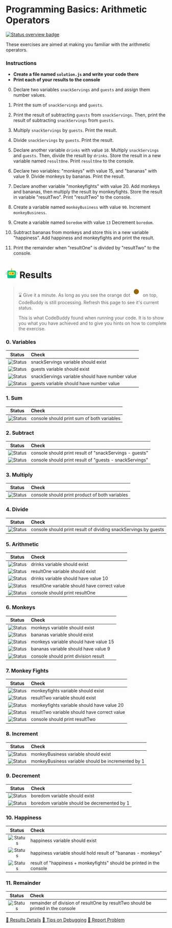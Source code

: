 # Programming Basics: Arithmetic Operators
[![Status overview badge](../../blob/badges/.github/badges/main/badge.svg)](#-results)

These exercises are aimed at making you familiar with the arithmetic operators.

### Instructions
- **Create a file named `solution.js` and write your code there**
- **Print each of your results to the console**

0. Declare two variables `snackServings` and `guests` and assign them number values.

1. Print the sum of `snackServings` and `guests`.

2. Print the result of subtracting `guests` from `snackServings`. Then, print the result of subtracting `snackServings` from `guests`.

3. Multiply `snackServings` by `guests`. Print the result.

4. Divide `snackServings` by `guests`. Print the result.

5. Declare another variable `drinks` with value `10`. Multiply `snackServings` and `guests`. Then, divide the result by `drinks`. Store the result in a new variable named `resultOne`. Print `resultOne` to the console.

6. Declare two variables: "monkeys" with value 15, and "bananas" with value 9. Divide monkeys by bananas. Print the result.

7. Declare another variable "monkeyfights" with value 20. Add monkeys and bananas, then multiply the result by monkeyfights. Store the result in variable "resultTwo".  Print "resultTwo" to the console.

8. Create a variable named `monkeyBusiness` with value `90`. Increment `monkeyBusiness`.

9. Create a variable named `boredom` with value `13` Decrement `boredom`.

10. Subtract bananas from monkeys and store this in a new variable "happiness". Add happiness and monkeyfights and print the result.

11. Print the remainder when "resultOne" is divided by "resultTwo" to the console.

[//]: # (autograding info start)
# <img src="https://github.com/DCI-EdTech/autograding-setup/raw/main/assets/bot-large.svg" alt="" data-canonical-src="https://github.com/DCI-EdTech/autograding-setup/raw/main/assets/bot-large.svg" height="31" /> Results
> ⌛ Give it a minute. As long as you see the orange dot ![processing](https://raw.githubusercontent.com/DCI-EdTech/autograding-setup/main/assets/processing.svg) on top, CodeBuddy is still processing. Refresh this page to see it's current status.
>
> This is what CodeBuddy found when running your code. It is to show you what you have achieved and to give you hints on how to complete the exercise.


### 0. Variables

|                 Status                  | Check                                                                                    |
| :-------------------------------------: | :--------------------------------------------------------------------------------------- |
| ![Status](../../blob/badges/.github/badges/main/status0.svg) | snackServings variable should exist |
| ![Status](../../blob/badges/.github/badges/main/status1.svg) | guests variable should exist |
| ![Status](../../blob/badges/.github/badges/main/status2.svg) | snackServings variable should have number value |
| ![Status](../../blob/badges/.github/badges/main/status3.svg) | guests variable should have number value |

### 1. Sum

|                 Status                  | Check                                                                                    |
| :-------------------------------------: | :--------------------------------------------------------------------------------------- |
| ![Status](../../blob/badges/.github/badges/main/status4.svg) | console should print sum of both variables |

### 2. Subtract

|                 Status                  | Check                                                                                    |
| :-------------------------------------: | :--------------------------------------------------------------------------------------- |
| ![Status](../../blob/badges/.github/badges/main/status5.svg) | console should print result of "snackServings - guests" |
| ![Status](../../blob/badges/.github/badges/main/status6.svg) | console should print result of "guests - snackServings" |

### 3. Multiply

|                 Status                  | Check                                                                                    |
| :-------------------------------------: | :--------------------------------------------------------------------------------------- |
| ![Status](../../blob/badges/.github/badges/main/status7.svg) | console should print product of both variables |

### 4. Divide

|                 Status                  | Check                                                                                    |
| :-------------------------------------: | :--------------------------------------------------------------------------------------- |
| ![Status](../../blob/badges/.github/badges/main/status8.svg) | console should print result of dividing snackServings by guests |

### 5. Arithmetic

|                 Status                  | Check                                                                                    |
| :-------------------------------------: | :--------------------------------------------------------------------------------------- |
| ![Status](../../blob/badges/.github/badges/main/status9.svg) | drinks variable should exist |
| ![Status](../../blob/badges/.github/badges/main/status10.svg) | resultOne variable should exist |
| ![Status](../../blob/badges/.github/badges/main/status11.svg) | drinks variable should have value 10 |
| ![Status](../../blob/badges/.github/badges/main/status12.svg) | resultOne variable should have correct value |
| ![Status](../../blob/badges/.github/badges/main/status13.svg) | console should print resultOne |

### 6. Monkeys

|                 Status                  | Check                                                                                    |
| :-------------------------------------: | :--------------------------------------------------------------------------------------- |
| ![Status](../../blob/badges/.github/badges/main/status14.svg) | monkeys variable should exist |
| ![Status](../../blob/badges/.github/badges/main/status15.svg) | bananas variable should exist |
| ![Status](../../blob/badges/.github/badges/main/status16.svg) | monkeys variable should have value 15 |
| ![Status](../../blob/badges/.github/badges/main/status17.svg) | bananas variable should have value 9 |
| ![Status](../../blob/badges/.github/badges/main/status18.svg) | console should print division result |

### 7. Monkey Fights

|                 Status                  | Check                                                                                    |
| :-------------------------------------: | :--------------------------------------------------------------------------------------- |
| ![Status](../../blob/badges/.github/badges/main/status19.svg) | monkeyfights variable should exist |
| ![Status](../../blob/badges/.github/badges/main/status20.svg) | resultTwo variable should exist |
| ![Status](../../blob/badges/.github/badges/main/status21.svg) | monkeyfights variable should have value 20 |
| ![Status](../../blob/badges/.github/badges/main/status22.svg) | resultTwo variable should have correct value |
| ![Status](../../blob/badges/.github/badges/main/status23.svg) | console should print resultTwo |

### 8. Increment

|                 Status                  | Check                                                                                    |
| :-------------------------------------: | :--------------------------------------------------------------------------------------- |
| ![Status](../../blob/badges/.github/badges/main/status24.svg) | monkeyBusiness variable should exist |
| ![Status](../../blob/badges/.github/badges/main/status25.svg) | monkeyBusiness variable should be incremented by 1 |

### 9. Decrement

|                 Status                  | Check                                                                                    |
| :-------------------------------------: | :--------------------------------------------------------------------------------------- |
| ![Status](../../blob/badges/.github/badges/main/status26.svg) | boredom variable should exist |
| ![Status](../../blob/badges/.github/badges/main/status27.svg) | boredom variable should be decremented by 1 |

### 10. Happiness

|                 Status                  | Check                                                                                    |
| :-------------------------------------: | :--------------------------------------------------------------------------------------- |
| ![Status](../../blob/badges/.github/badges/main/status28.svg) | happiness variable should exist |
| ![Status](../../blob/badges/.github/badges/main/status29.svg) | happiness variable should hold result of "bananas - monkeys" |
| ![Status](../../blob/badges/.github/badges/main/status30.svg) | result of "happiness + monkeyfights" should be printed in the console |

### 11. Remainder

|                 Status                  | Check                                                                                    |
| :-------------------------------------: | :--------------------------------------------------------------------------------------- |
| ![Status](../../blob/badges/.github/badges/main/status31.svg) | remainder of division of resultOne by resultTwo should be printed in the console |



[🔬 Results Details](../../actions)
[🐞 Tips on Debugging](https://github.com/DCI-EdTech/autograding-setup/wiki/How-to-work-with-CodeBuddy)
[📢 Report Problem](https://docs.google.com/forms/d/e/1FAIpQLSfS8wPh6bCMTLF2wmjiE5_UhPiOEnubEwwPLN_M8zTCjx5qbg/viewform?usp=pp_url&entry.652569746=PB-operators-arithmetic-pt2)


[//]: # (autograding info end)